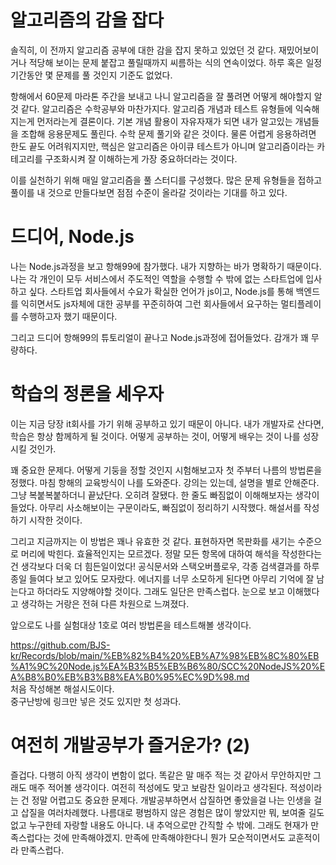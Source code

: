 # 알고리즘의 감을 잡다

솔직히, 이 전까지 알고리즘 공부에 대한 감을 잡지 못하고 있었던 것 같다. 재밌어보이거나 적당해 보이는 문제 붙잡고 풀릴때까지 씨름하는 식의 연속이었다. 하루 혹은 일정 기간동안 몇 문제를 풀 것인지 기준도 없었다.

항해에서 60문제 마라톤 주간을 보내고 나니 알고리즘을 잘 풀려면 어떻게 해야할지 알 것 같다. 알고리즘은 수학공부와 마찬가지다. 알고리즘 개념과 테스트 유형들에 익숙해지는게 먼저라는게 결론이다. 기본 개념 활용이 자유자재가 되면 내가 알고있는 개념들을 조합해 응용문제도 풀린다. 수학 문제 풀기와 같은 것이다. 물론 어렵게 응용하려면 한도 끝도 어려워지지만, 핵심은 알고리즘은 아이큐 테스트가 아니며 알고리즘이라는 카테고리를 구조화시켜 잘 이해하는게 가장 중요하더라는 것이다.

이를 실천하기 위해 매일 알고리즘을 풀 스터디를 구성했다. 많은 문제 유형들을 접하고 풀이를 내 것으로 만들다보면 점점 수준이 올라갈 것이라는 기대를 하고 있다.

# 드디어, Node.js

나는 Node.js과정을 보고 항해99에 참가했다. 내가 지향하는 바가 명확하기 때문이다. 나는 각 개인이 모두 서비스에서 주도적인 역할을 수행할 수 밖에 없는 스타트업에 입사하고 싶다. 스타트업 회사들에서 수요가 확실한 언어가 js이고, Node.js를 통해 백엔드를 익히면서도 js자체에 대한 공부를 꾸준히하여 그런 회사들에서 요구하는 멀티플레이를 수행하고자 했기 때문이다.

그리고 드디어 항해99의 튜토리얼이 끝나고 Node.js과정에 접어들었다. 감개가 꽤 무량하다.

# 학습의 정론을 세우자

이는 지금 당장 it회사를 가기 위해 공부하고 있기 때문이 아니다.
내가 개발자로 산다면, 학습은 항상 함께하게 될 것이다. 어떻게 공부하는 것이, 어떻게 배우는 것이 나를 성장시킬 것인가.

꽤 중요한 문제다. 어떻게 기둥을 정할 것인지 시험해보고자 첫 주부터 나름의 방법론을 정했다. 마침 항해의 교육방식이 나를 도와준다. 강의는 있는데, 설명을 별로 안해준다. 그냥 복붙복붙하더니 끝났단다. 오히려 잘됐다. 한 줄도 빠짐없이 이해해보자는 생각이 들었다. 아무리 사소해보이는 구문이라도, 빠짐없이 정리하기 시작했다. 해설서를 작성하기 시작한 것이다.

그리고 지금까지는 이 방법은 꽤나 유효한 것 같다. 표현하자면 목판화를 새기는 수준으로 머리에 박힌다. 효율적인지는 모르겠다. 정말 모든 항목에 대하여 해석을 작성한다는건 생각보다 더욱 더 힘든일이었다! 공식문서와 스택오버플로우, 각종 검색결과를 하루 종일 들여다 보고 있어도 모자랐다. 에너지를 너무 소모하게 된다면 아무리 기억에 잘 남는다고 하더라도 지양해야할 것이다. 그래도 일단은 만족스럽다. 눈으로 보고 이해했다고 생각하는 거랑은 전혀 다른 차원으로 느껴졌다.

앞으로도 나를 실험대상 1호로 여러 방법론을 테스트해볼 생각이다.

https://github.com/BJS-kr/Records/blob/main/%EB%82%B4%20%EB%A7%98%EB%8C%80%EB%A1%9C%20Node.js%EA%B3%B5%EB%B6%80/SCC%20NodeJS%20%EA%B8%B0%EB%B3%B8%EA%B0%95%EC%9D%98.md  
처음 작성해본 해설시도이다.  
중구난방에 링크만 넣은 것도 있지만 첫 성과다.

# 여전히 개발공부가 즐거운가? (2)

즐겁다. 다행히 아직 생각이 변함이 없다. 똑같은 말 매주 적는 것 같아서 무안하지만 그래도 매주 적어볼 생각이다. 여전히 적성에도 맞고 보람찬 일이라고 생각된다. 적성이라는 건 정말 어렵고도 중요한 문제다. 개발공부하면서 삽질하면 좋았을걸 나는 인생을 걸고 삽질을 여러차례했다. 나름대로 평범하지 않은 경험은 많이 쌓았지만 뭐, 보여줄 길도 없고 누구한테 자랑할 내용도 아니다. 내 추억으로만 간직할 수 밖에. 그래도 현재가 만족스럽다는 것에 만족해야겠지. 만족에 만족해야한다니 뭔가 모순적이면서도 교훈적이라 만족스럽다.
